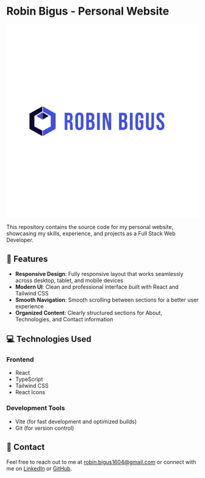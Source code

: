 # Robin Bigus - Personal Website

![Website Screenshot](src/assets/logo-transparent.webp)

This repository contains the source code for my personal website, showcasing my skills, experience, and projects as a Full Stack Web Developer.

## 🚀 Features

- **Responsive Design**: Fully responsive layout that works seamlessly across desktop, tablet, and mobile devices
- **Modern UI**: Clean and professional interface built with React and Tailwind CSS
- **Smooth Navigation**: Smooth scrolling between sections for a better user experience
- **Organized Content**: Clearly structured sections for About, Technologies, and Contact information

## 💻 Technologies Used

### Frontend

- React
- TypeScript
- Tailwind CSS
- React Icons

### Development Tools

- Vite (for fast development and optimized builds)
- Git (for version control)

## 📧 Contact

Feel free to reach out to me at robin.bigus1604@gmail.com or connect with me on [LinkedIn](https://www.linkedin.com/in/robin-bigus/) or [GitHub](https://github.com/RobinBigus).
